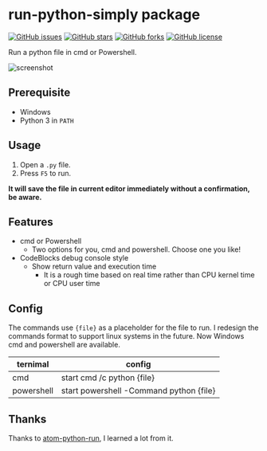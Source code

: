 # run-python-simply package
[![GitHub issues](https://img.shields.io/github/issues/techstay/run-python-simply.svg?style=plastic)](https://github.com/techstay/run-python-simply/issues)
[![GitHub stars](https://img.shields.io/github/stars/techstay/run-python-simply.svg?style=plastic)](https://github.com/techstay/run-python-simply/stargazers)
[![GitHub forks](https://img.shields.io/github/forks/techstay/run-python-simply.svg?style=plastic)](https://github.com/techstay/run-python-simply/network)
[![GitHub license](https://img.shields.io/badge/license-MIT-blue.svg?style=plastic)](https://raw.githubusercontent.com/techstay/run-python-simply/master/LICENSE.md)

Run a python file in cmd or Powershell.

![screenshot](https://raw.githubusercontent.com/techstay/run-python-simply/master/shot.PNG)

## Prerequisite

- Windows
- Python 3 in `PATH`


## Usage

1. Open a `.py` file.
2. Press `F5` to run.


**It will save the file in current editor immediately without a confirmation, be aware.**

## Features

- cmd or Powershell
  - Two options for you, cmd and powershell. Choose one you like!
- CodeBlocks debug console style
  - Show return value and execution time
    - It is a rough time based on real time rather than CPU kernel time or CPU user time

## Config
The commands use `{file}` as a placeholder for the file to run. I redesign the commands format to support linux systems in the future. Now Windows cmd and powershell are available.

|ternimal|config|
|----|----|
|cmd|start cmd /c python {file}|
|powershell|start powershell -Command python {file}|


## Thanks

Thanks to [atom-python-run](https://github.com/foreshadow/atom-python-run), I learned a lot from it.
